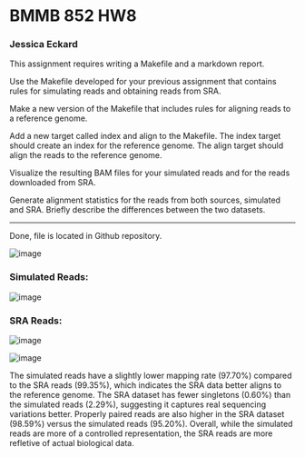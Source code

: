 # BMMB 852 HW8
### Jessica Eckard

This assignment requires writing a Makefile and a markdown report.

Use the Makefile developed for your previous assignment that contains rules for simulating reads and obtaining reads from SRA.

Make a new version of the Makefile that includes rules for aligning reads to a reference genome.

Add a new target called index and align to the Makefile. The index target should create an index for the reference genome. The align target should align the reads to the reference genome.

Visualize the resulting BAM files for your simulated reads and for the reads downloaded from SRA.

Generate alignment statistics for the reads from both sources, simulated and SRA.
Briefly describe the differences between the two datasets.

___________________________________________________________________________________________________________________________________

Done, file is located in Github repository.

![image](https://github.com/user-attachments/assets/0c18fa9f-6439-4941-a586-74507d82309e)

### Simulated Reads:
![image](https://github.com/user-attachments/assets/bb30d0c5-d5b9-41ec-adea-fe6c1db2defe)


### SRA Reads:
![image](https://github.com/user-attachments/assets/23ea81ba-100d-47cc-b389-d893f330d062)

![image](https://github.com/user-attachments/assets/023d5dec-2e2d-4e2c-b2ad-e47d62369d44)


The simulated reads have a slightly lower mapping rate (97.70%) compared to the SRA reads (99.35%), which indicates the SRA data better aligns to the reference genome. The SRA dataset has fewer singletons (0.60%) than the simulated reads (2.29%), suggesting it captures real sequencing variations better. Properly paired reads are also higher in the SRA dataset (98.59%) versus the simulated reads (95.20%). Overall, while the simulated reads are more of a controlled representation, the SRA reads are more refletive of actual biological data.
